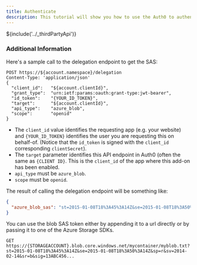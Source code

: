 ```yaml
---
title: Authenticate
description: This tutorial will show you how to use the Auth0 to authenticate and authorize Azure Blob Storage.
---
```



${include('../_thirdPartyApi')}

### Additional Information

Here's a sample call to the delegation endpoint to get the SAS:

```text
POST https://${account.namespace}/delegation
Content-Type: 'application/json'
{
  "client_id":   "${account.clientId}",
  "grant_type":  "urn:ietf:params:oauth:grant-type:jwt-bearer",
  "id_token":    "{YOUR_ID_TOKEN}",
  "target":      "${account.clientId}",
  "api_type":    "azure_blob",
  "scope":       "openid"
}
```

* The `client_id` value identifies the requesting app (e.g. your website) and `{YOUR_ID_TOKEN}` identifies the user you are requesting this on behalf-of. (Notice that the `id_token` is signed with the `client_id` corresponding `clientSecret`).
* The `target` parameter identifies this API endpoint in Auth0 (often the same as `{CLIENT ID}`. This is the `client_id` of the app where this add-on has been enabled.
* `api_type` must be `azure_blob`.
* `scope` must be `openid`.

The result of calling the delegation endpoint will be something like:

```json
{
  "azure_blob_sas": "st=2015-01-08T18%3A45%3A14Z&se=2015-01-08T18%3A50%3A14Z&sp=r&sv=2014-02-14&sr=b&sig=13ABC456..."
}
```

You can use the blob SAS token either by appending it to a url directly or by passing it to one of the Azure Storage SDKs.

```text
GET https://{STORAGEACCOUNT}.blob.core.windows.net/mycontainer/myblob.txt?st=2015-01-08T18%3A45%3A14Z&se=2015-01-08T18%3A50%3A14Z&sp=r&sv=2014-02-14&sr=b&sig=13ABC456...
```
